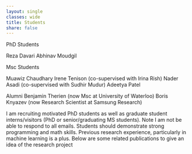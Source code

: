 ```yaml
---
layout: single
classes: wide
title: Students
share: false
---
```



PhD Students

Reza Davari
Abhinav Moudgil


Msc Students

Muawiz Chaudhary
Irene Tenison (co-supervised with Irina Rish)
Nader Asadi (co-supervised with Sudhir Mudur)
Adeetya Patel


Alumni
Benjamin Therien (now Msc at University of Waterloo)
Boris Knyazev (now Research Scientist at Samsung Research)


I am recruiting motivated PhD students as well as graduate student interns/visitors (PhD or senior/graduating MS students).  Note I am not be able to respond to all emails. Students should demonstrate strong programming and math skills. Previous research experience, particularly in machine learning is a plus.  Below are some related publications to give an idea of the research project
